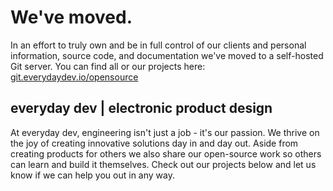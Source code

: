 # We've moved. 
In an effort to truly own and be in full control of our clients and personal information, source code, and documentation we've moved to a self-hosted Git server. You can find all or our projects here: [git.everydaydev.io/opensource](https://git.everydaydev.io/opensource)

## everyday dev | electronic product design
At everyday dev, engineering isn't just a job - it's our passion. We thrive on the joy of creating innovative solutions day in and day out. Aside from creating products for others we also share our open-source work so others can learn and build it themselves. Check out our projects below and let us know if we can help you out in any way.
